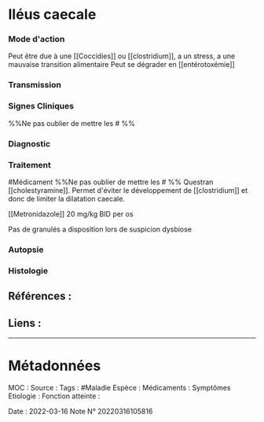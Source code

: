 # Iléus caecale
### Mode d'action
Peut être due à une [[Coccidies]] ou [[clostridium]], a un stress, a une mauvaise transition alimentaire
Peut se dégrader en [[entérotoxémie]]
### Transmission
### Signes Cliniques
%%Ne pas oublier de mettre les # %%
### Diagnostic
### Traitement
#Médicament 
%%Ne pas oublier de mettre les # %% 
Questran [[cholestyramine]]. Permet d'éviter le développement de [[clostridium]] et donc de limiter la dilatation caecale.

[[Metronidazole]] 20 mg/kg BID per os

Pas de granulés a disposition lors de suspicion dysbiose
### Autopsie
### Histologie

## Références :
>
 

## Liens :



***

# Métadonnées
MOC :
Source :
Tags : #Maladie 
	Espèce :
	Médicaments :
	Symptômes
	Etiologie :
	Fonction atteinte :
	
Date : 2022-03-16
Note N° 20220316105816